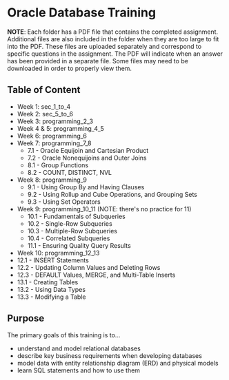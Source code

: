 # Oracle Database Training

**NOTE**: Each folder has a PDF file that contains the completed assignment. Additional files are also included in the folder when they are too large to fit into the PDF. These files are uploaded separately and correspond to specific questions in the assignment. The PDF will indicate when an answer has been provided in a separate file. Some files may need to be downloaded in order to properly view them.

## Table of Content
* Week 1: sec_1_to_4
* Week 2: sec_5_to_6
* Week 3: programming_2_3
* Week 4 & 5: programming_4_5
* Week 6: programming_6
* Week 7: programming_7_8
  * 7.1 - Oracle Equijoin and Cartesian Product
  * 7.2 - Oracle Nonequijoins and Outer Joins
  * 8.1 - Group Functions
  * 8.2 - COUNT, DISTINCT, NVL
* Week 8: programming_9
  * 9.1 - Using Group By and Having Clauses
  * 9.2 - Using Rollup and Cube Operations, and Grouping Sets
  * 9.3 - Using Set Operators
* Week 9: programming_10_11 (NOTE: there's no practice for 11)
  * 10.1 - Fundamentals of Subqueries
  * 10.2 - Single-Row Subqueries
  * 10.3 - Multiple-Row Subqueries
  * 10.4 - Correlated Subqueries
  * 11.1 - Ensuring Quality Query Results
 * Week 10: programming_12_13
  * 12.1 - INSERT Statements
  * 12.2 - Updating Column Values and Deleting Rows
  * 12.3 - DEFAULT Values, MERGE, and Multi-Table Inserts
  * 13.1 - Creating Tables
  * 13.2 - Using Data Types
  * 13.3 - Modifying a Table
 
 
## Purpose
The primary goals of this training is to...
* understand and model relational databases
* describe key business requirements when developing databases
* model data with entity relationship diagram (ERD) and physical models 
* learn SQL statements and how to use them


